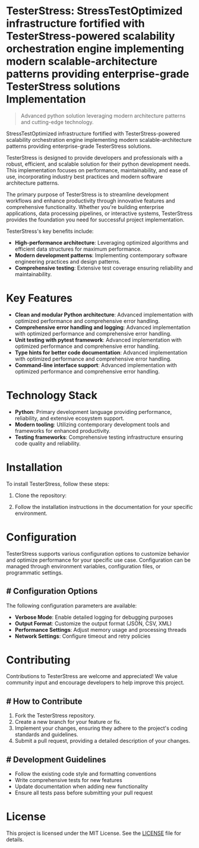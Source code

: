 <!-- fallback_TesterStress_20250804231305_73568 -->

# TesterStress: StressTestOptimized infrastructure fortified with TesterStress-powered scalability orchestration engine implementing modern scalable-architecture patterns providing enterprise-grade TesterStress solutions Implementation
> Advanced python solution leveraging modern architecture patterns and cutting-edge technology.

StressTestOptimized infrastructure fortified with TesterStress-powered scalability orchestration engine implementing modern scalable-architecture patterns providing enterprise-grade TesterStress solutions.

TesterStress is designed to provide developers and professionals with a robust, efficient, and scalable solution for their python development needs. This implementation focuses on performance, maintainability, and ease of use, incorporating industry best practices and modern software architecture patterns.

The primary purpose of TesterStress is to streamline development workflows and enhance productivity through innovative features and comprehensive functionality. Whether you're building enterprise applications, data processing pipelines, or interactive systems, TesterStress provides the foundation you need for successful project implementation.

TesterStress's key benefits include:

* **High-performance architecture**: Leveraging optimized algorithms and efficient data structures for maximum performance.
* **Modern development patterns**: Implementing contemporary software engineering practices and design patterns.
* **Comprehensive testing**: Extensive test coverage ensuring reliability and maintainability.

# Key Features

* **Clean and modular Python architecture**: Advanced implementation with optimized performance and comprehensive error handling.
* **Comprehensive error handling and logging**: Advanced implementation with optimized performance and comprehensive error handling.
* **Unit testing with pytest framework**: Advanced implementation with optimized performance and comprehensive error handling.
* **Type hints for better code documentation**: Advanced implementation with optimized performance and comprehensive error handling.
* **Command-line interface support**: Advanced implementation with optimized performance and comprehensive error handling.

# Technology Stack

* **Python**: Primary development language providing performance, reliability, and extensive ecosystem support.
* **Modern tooling**: Utilizing contemporary development tools and frameworks for enhanced productivity.
* **Testing frameworks**: Comprehensive testing infrastructure ensuring code quality and reliability.

# Installation

To install TesterStress, follow these steps:

1. Clone the repository:


2. Follow the installation instructions in the documentation for your specific environment.

# Configuration

TesterStress supports various configuration options to customize behavior and optimize performance for your specific use case. Configuration can be managed through environment variables, configuration files, or programmatic settings.

## # Configuration Options

The following configuration parameters are available:

* **Verbose Mode**: Enable detailed logging for debugging purposes
* **Output Format**: Customize the output format (JSON, CSV, XML)
* **Performance Settings**: Adjust memory usage and processing threads
* **Network Settings**: Configure timeout and retry policies

# Contributing

Contributions to TesterStress are welcome and appreciated! We value community input and encourage developers to help improve this project.

## # How to Contribute

1. Fork the TesterStress repository.
2. Create a new branch for your feature or fix.
3. Implement your changes, ensuring they adhere to the project's coding standards and guidelines.
4. Submit a pull request, providing a detailed description of your changes.

## # Development Guidelines

* Follow the existing code style and formatting conventions
* Write comprehensive tests for new features
* Update documentation when adding new functionality
* Ensure all tests pass before submitting your pull request

# License

This project is licensed under the MIT License. See the [LICENSE](https://github.com/coralnws/TesterStress/blob/main/LICENSE) file for details.
